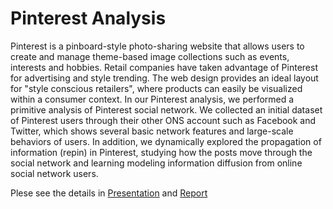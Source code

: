# Pinterest Analysis

Pinterest is a pinboard-style photo-sharing website that allows users to create and manage theme-based image collections such as events, interests and hobbies. Retail companies have taken advantage of Pinterest for advertising and style trending. The web design provides an ideal layout for "style conscious retailers", where products can easily be visualized within a consumer context. In our Pinterest analysis, we performed a primitive analysis of Pinterest social network. We collected an initial dataset of Pinterest users through their other ONS account such as Facebook and Twitter, which shows several basic network features and large-scale behaviors of users. In addition, we dynamically explored the propagation of information (repin) in Pinterest, studying how the posts move through the social network and learning modeling information diffusion from online social network users.

Plese see the details in [Presentation](./eecs495_Final_Presentation.pdf) and [Report](./eecs495_Final_Report.pdf)